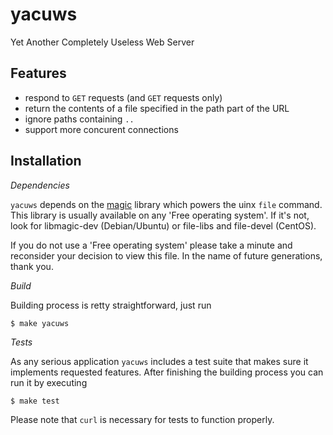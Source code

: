 yacuws
======

Yet Another Completely Useless Web Server

Features
--------

- respond to `GET` requests (and `GET` requests only)
- return the contents of a file specified in the path part of the URL
- ignore paths containing `..`
- support more concurent connections

Installation
------------

*Dependencies*

`yacuws` depends on the [magic](http://darwinsys.com/file/) library which
powers the uinx `file` command. This library is usually available on any 'Free
operating system'. If it's not, look for libmagic-dev (Debian/Ubuntu) or
file-libs and file-devel (CentOS).

If you do not use a 'Free operating system' please take a minute and reconsider
your decision to view this file. In the name of future generations, thank you.

*Build*

Building process is retty straightforward, just run

    $ make yacuws

*Tests*

As any serious application `yacuws` includes a test suite that makes sure it
implements requested features. After finishing the building process you can run
it by executing

    $ make test

Please note that `curl` is necessary for tests to function properly.

